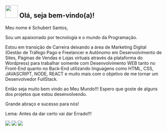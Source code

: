<span>

## <img src="https://i.imgur.com/0hdZ65D.gif" width="40px"> Olá, seja bem-vindo(a)!</h2>

</span>
<p align="start">

Meu nome é Schubert Santos, 

Sou um apaixonado por tecnologia e o mundo da Programação. 

Estou em transição de Carreira deixando a área de Marketing Digital (Gestão de Tráfego Pago e Freelancer e Autônomo em Desenvolvimento de Sites, Páginas de Vendas e Lojas virtuais através da plataforma do Wordpress) para trabalhar somente com Desenvolvimento WEB tanto no Front-End quanto no Back-End utilizando linguagens como HTML, CSS, JAVASCRIPT, NODE, REACT e muito mais com o objetivo de me tornar um Desenvolvedor FullStack.

Então seja muito bem vindo ao Meu Mundo!!!
Espero que goste de alguns dos projetos que estou desenvolvendo. 

Grande abraço e sucesso para nós!

Lema: Antes da dar certo vai dar Errado!!!

</p>

<div>
     <a href="https://www.instagram.com/schubert.asantos"><img src="https://img.shields.io/badge/Instagram-E4405F?style=for-the-badge&logo=instagram&logoColor=white" /></a>
     <a href="https://www.youtube.com/@schubertsantos9014"><img src="https://img.shields.io/badge/YouTube-FF0000?style=for-the-badge&logo=youtube&logoColor=white" /></a>
     <a href="https://www.linkedin.com/in/schubertsantos"><img src="https://img.shields.io/badge/LinkedIn-0077B5?style=for-the-badge&logo=linkedin&logoColor=white" /></a>
</div>



<!--
## Hi there 👋
-->
<!--
**SchubertSantos/SchubertSantos** is a ✨ _special_ ✨ repository because its `README.md` (this file) appears on your GitHub profile.

Here are some ideas to get you started:

- 🔭 I’m currently working on ...
- 🌱 I’m currently learning ...
- 👯 I’m looking to collaborate on ...
- 🤔 I’m looking for help with ...
- 💬 Ask me about ...
- 📫 How to reach me: ...
- 😄 Pronouns: ...
- ⚡ Fun fact: ...
-->
